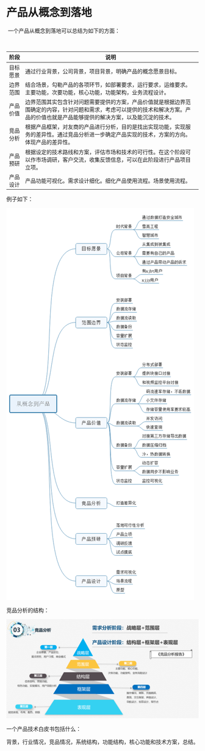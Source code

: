 # 产品从概念到落地

​		一个产品从概念到落地可以总结为如下的方面：

​		

| 阶段     | 说明                                                         |
| -------- | ------------------------------------------------------------ |
| 目标愿景 | 通过行业背景，公司背景，项目背景，明确产品的概念愿景目标。   |
| 边界范围 | 结合场景，勾勒产品的各项环节，如部署要求，运行要求，运维要求。主要功能，次要功能，核心功能，功能架构，业务流程设计。 |
| 产品价值 | 边界范围其实包含针对问题需要提供的方案，产品价值就是根据边界范围确定的内容，针对问题和需求，考虑可以提供的技术和解决方案。产品的价值也就是产品能够提供的解决方案，以及能沉淀的技术。 |
| 竞品分析 | 根据产品框架，对友商的产品进行分析，目的是找出实现功能，实现服务的差异性。通过竞品分析进一步确定产品实现的技术，方案的方向。体现产品的差异性。 |
| 产品预研 | 根据设定的技术路线和方案，评估市场和技术的可行性。在这个阶段可以作市场调研，客户交流，收集反馈信息，可以在此阶段进行产品项目立项。 |
| 产品设计 | 产品功能可视化。需求设计细化。细化产品使用流程。场景使用流程。 |

例子如下：

![](..\materials\从概念到产品.png)

竞品分析的结构：

![](..\materials\竞品分析的结构.png)

一个产品技术白皮书包括什么：

背景，行业情况，竞品情况，系统结构，功能结构，核心功能和技术方案，总结。